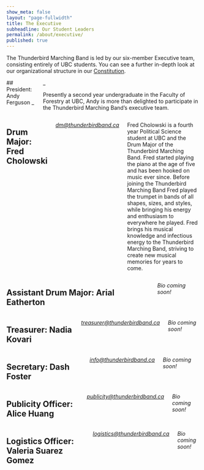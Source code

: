 ```yaml
---
show_meta: false
layout: "page-fullwidth"
title: The Executive
subheadline: Our Student Leaders
permalink: /about/executive/
published: true
---
```


The Thunderbird Marching Band is led by our six-member Executive team, consisting entirely of UBC students. You can see a further in-depth look at our organizational structure in our [Constitution](https://docs.google.com/viewer?a=v&pid=sites&srcid=ZGVmYXVsdGRvbWFpbnx0aHVuZGVyYmlyZG1hcmNoaW5nYmFuZHxneDo1NzE1MDYxMWY5NjhhMDky).

<div class="row">
    <div class="medium-9 columns" markdown="1">
## President: Andy Ferguson
_<president@thunderbirdband.ca>_

Presently a second year undergraduate in the Faculty of Forestry at UBC, Andy is more than delighted to participate in the Thunderbird Marching Band’s executive team. 
</div><!-- /.medium-9.columns -->

<div class="medium-3 columns">
<img class="h2img" src="{{ site.url }}/images/Exec_Andy.jpg" alt="">
</div><!-- /.medium-3.columns -->

</div><!-- /.row -->

<div class="row">
    <div class="medium-9 columns" markdown="1">

## Drum Major: Fred Cholowski
_<dm@thunderbirdband.ca>_

Fred Cholowski is a fourth year Political Science student at UBC and the Drum Major of the Thunderbird Marching Band. Fred started playing the piano at the age of five and has been hooked on music ever since. Before joining the Thunderbird Marching Band Fred played the trumpet in bands of all shapes, sizes, and styles, while bringing his energy and enthusiasm to everywhere he played. Fred brings his musical knowledge and infectious energy to the Thunderbird Marching Band, striving to create new musical memories for years to come.

</div><!-- /.medium-9.columns -->

<div class="medium-3 columns">
<img class="h2img" src="{{ site.url }}/images/Exec_Fred.jpg" alt="">
</div><!-- /.medium-3.columns -->

</div><!-- /.row -->

<div class="row">
    <div class="medium-9 columns" markdown="1">

## Assistant Drum Major: Arial Eatherton

_Bio coming soon!_

</div><!-- /.medium-9.columns -->

<div class="medium-3 columns">
<img class="h2img" src="{{ site.url }}/images/Exec_Arial.jpg" alt="">
</div><!-- /.medium-3.columns -->

</div><!-- /.row -->

<div class="row">
    <div class="medium-9 columns" markdown="1">

## Treasurer: Nadia Kovari
_<treasurer@thunderbirdband.ca>_

_Bio coming soon!_

</div><!-- /.medium-9.columns -->

<div class="medium-3 columns">
<img class="h2img" src="{{ site.url }}/images/Exec_Nadia.jpg" alt="">
</div><!-- /.medium-3.columns -->

</div><!-- /.row -->

<div class="row">
    <div class="medium-9 columns" markdown="1">
    
## Secretary: Dash Foster
_<info@thunderbirdband.ca>_

_Bio coming soon!_

</div><!-- /.medium-9.columns -->

<div class="medium-3 columns">
<img class="h2img" src="{{ site.url }}/images/Exec_Default.png" alt="">
</div><!-- /.medium-3.columns -->

</div><!-- /.row -->

<div class="row">
    <div class="medium-9 columns" markdown="1">
    
## Publicity Officer: Alice Huang
_<publicity@thunderbirdband.ca>_

_Bio coming soon!_

</div><!-- /.medium-9.columns -->

<div class="medium-3 columns">
<img class="h2img" src="{{ site.url }}/images/Exec_Alice.jpg" alt="">
</div><!-- /.medium-3.columns -->

</div><!-- /.row -->

<div class="row">
    <div class="medium-9 columns" markdown="1">
    
## Logistics Officer: Valeria Suarez Gomez
_<logistics@thunderbirdband.ca>_

_Bio coming soon!_

</div><!-- /.medium-9.columns -->

<div class="medium-3 columns">
<img class="h2img" src="{{ site.url }}/images/Exec_Default.png" alt="">
</div><!-- /.medium-3.columns -->

</div><!-- /.row -->
